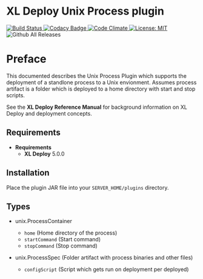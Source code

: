 # XL Deploy Unix Process plugin

[![Build Status][xld-unix-process-plugin-travis-image] ][xld-unix-process-plugin-travis-url]
[![Codacy Badge][xld-unix-process-plugin-codacy-image] ][xld-unix-process-plugin-codacy-url]
[![Code Climate][xld-unix-process-plugin-code-climate-image] ][xld-unix-process-plugin-code-climate-url]
[![License: MIT][xld-unix-process-plugin-license-image] ][xld-unix-process-plugin-license-url]
![Github All Releases][xld-unix-process-plugin-downloads-image]

[xld-unix-process-plugin-travis-image]: https://travis-ci.org/xebialabs-community/xld-unix-process-plugin.svg?branch=master
[xld-unix-process-plugin-travis-url]: https://travis-ci.org/xebialabs-community/xld-unix-process-plugin
[xld-unix-process-plugin-codacy-image]: https://api.codacy.com/project/badge/Grade/21ad78cccf7b47839547a1fcd9e342aa
[xld-unix-process-plugin-codacy-url]: https://www.codacy.com/app/xebialabs-community/xld-unix-process-plugin_2
[xld-unix-process-plugin-code-climate-image]: https://codeclimate.com/github/xebialabs-community/xld-unix-process-plugin/badges/gpa.svg
[xld-unix-process-plugin-code-climate-url]: https://codeclimate.com/github/xebialabs-community/xld-unix-process-plugin
[xld-unix-process-plugin-license-image]: https://img.shields.io/badge/License-MIT-yellow.svg
[xld-unix-process-plugin-license-url]: https://opensource.org/licenses/MIT
[xld-unix-process-plugin-downloads-image]: https://img.shields.io/github/downloads/xebialabs-community/xld-unix-process-plugin/total.svg

# Preface #

This documented describes the Unix Process Plugin which supports the deployment of a standlone process to a Unix envionment. Assumes process artifact is a folder which is deployed to a home directory with start and stop scripts.

See the **XL Deploy Reference Manual** for background information on XL Deploy and deployment concepts.

## Requirements ##

* **Requirements**
    * **XL Deploy** 5.0.0

## Installation ##

Place the plugin JAR file into your `SERVER_HOME/plugins` directory.  

## Types ##

+ unix.ProcessContainer
  * `home` (Home directory of the process)
  * `startCommand` (Start command)
  * `stopCommand` (Stop command)

+ unix.ProcessSpec (Folder artifact with process binaries and other files)
  * `configScript` (Script which gets run on deployment per deployed)
